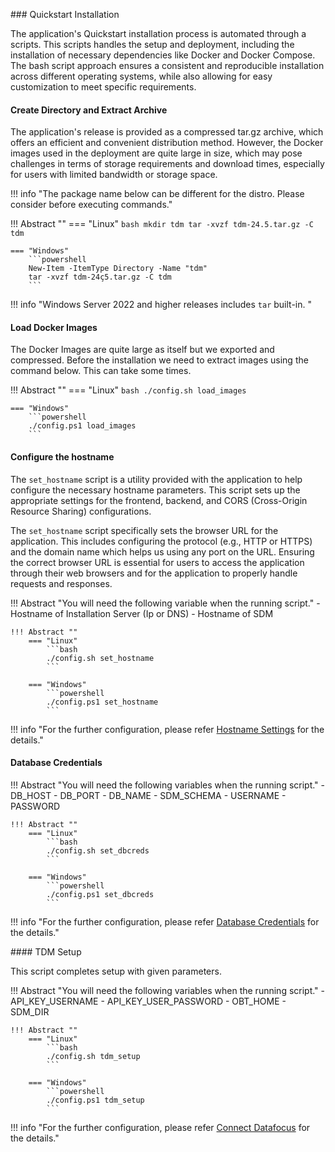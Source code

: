 ### Quickstart Installation

The application's Quickstart installation process is automated through a scripts. This scripts handles the setup and deployment, including the installation of necessary dependencies like Docker and Docker Compose. The bash script approach ensures a consistent and reproducible installation across different operating systems, while also allowing for easy customization to meet specific requirements.

#### Create Directory and Extract Archive

The application's release is provided as a compressed tar.gz archive, which offers an efficient and convenient distribution method. However, the Docker images used in the deployment are quite large in size, which may pose challenges in terms of storage requirements and download times, especially for users with limited bandwidth or storage space.

!!! info "The package name below can be different for the distro. Please consider before executing commands."

!!! Abstract ""
    === "Linux"
        ```bash
        mkdir tdm
        tar -xvzf tdm-24.5.tar.gz -C tdm
        ```

    === "Windows"
        ```powershell
        New-Item -ItemType Directory -Name "tdm"
        tar -xvzf tdm-24ç5.tar.gz -C tdm
        ```

!!! info "Windows Server 2022 and higher releases includes ```tar``` built-in. "

#### Load Docker Images

The Docker Images are quite large as itself but we exported and compressed. Before the installation we need to extract images using the command below. This can take some times.

!!! Abstract ""
    === "Linux"
        ```bash
        ./config.sh load_images
        ```

    === "Windows"
        ```powershell
        ./config.ps1 load_images
        ```
#### Configure the hostname

The `set_hostname` script is a utility provided with the application to help configure the necessary hostname parameters. This script sets up the appropriate settings for the frontend, backend, and CORS (Cross-Origin Resource Sharing) configurations.

The `set_hostname` script specifically sets the browser URL for the application. This includes configuring the protocol (e.g., HTTP or HTTPS) and the domain name which helps us using any port on the URL. Ensuring the correct browser URL is essential for users to access the application through their web browsers and for the application to properly handle requests and responses.

!!! Abstract "You will need the following variable when the running script."
    - Hostname of Installation Server (Ip or DNS)
    - Hostname of SDM

    !!! Abstract ""
        === "Linux"
            ```bash
            ./config.sh set_hostname
            ```

        === "Windows"
            ```powershell
            ./config.ps1 set_hostname
            ```

!!! info "For the further configuration, please refer [Hostname Settings](hostname.md) for the details."

#### Database Credentials

!!! Abstract "You will need the following variables when the running script."
    - DB_HOST
    - DB_PORT
    - DB_NAME
    - SDM_SCHEMA
    - USERNAME
    - PASSWORD

    !!! Abstract ""
        === "Linux"
            ```bash
            ./config.sh set_dbcreds
            ```

        === "Windows"
            ```powershell
            ./config.ps1 set_dbcreds
            ```
!!! info "For the further configuration, please refer [Database Credentials](dbcreds.md) for the details."

#### TDM Setup

This script completes setup with given parameters. 

!!! Abstract "You will need the following variables when the running script."
    - API_KEY_USERNAME
    - API_KEY_USER_PASSWORD
    - OBT_HOME
    - SDM_DIR

    !!! Abstract ""
        === "Linux"
            ```bash
            ./config.sh tdm_setup
            ```

        === "Windows"
            ```powershell
            ./config.ps1 tdm_setup
            ```
!!! info "For the further configuration, please refer [Connect Datafocus](datafocus.md) for the details."
